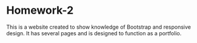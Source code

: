 # Homework-2

This is a website created to show knowledge of Bootstrap and responsive design. It has several pages and is designed to function as a portfolio. 
